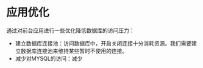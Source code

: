 # 应用优化

通过对前台应用进行一些优化降低数据库的访问压力：

- 建立数据库连接池：访问数据库中，开启关闭连接十分消耗资源。我们需要建立数据库连接池来维持某些暂时不使用的连接。
- 减少对MYSQL的访问：减少

